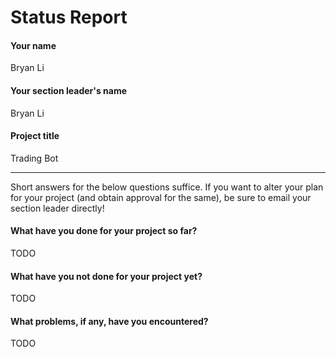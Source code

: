 # Status Report

#### Your name

Bryan Li

#### Your section leader's name

Bryan Li

#### Project title

Trading Bot

***

Short answers for the below questions suffice. If you want to alter your plan for your project (and obtain approval for the same), be sure to email your section leader directly!

#### What have you done for your project so far?

TODO

#### What have you not done for your project yet?

TODO

#### What problems, if any, have you encountered?

TODO
